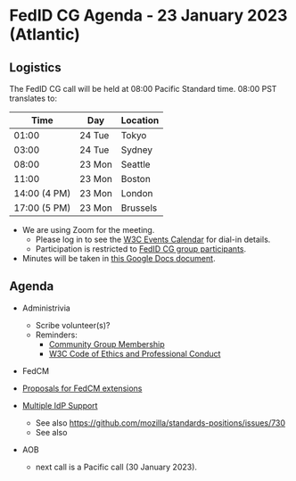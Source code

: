 # FedID CG Agenda - 23 January 2023 (Atlantic)

## Logistics

The FedID CG call will be held at 08:00 Pacific Standard time. 08:00 PST translates to:

| Time         | Day    | Location      |
| ------------ | ------ | ------------- |
| 01:00        | 24 Tue | Tokyo         |
| 03:00        | 24 Tue | Sydney        |
| 08:00        | 23 Mon | Seattle       |
| 11:00        | 23 Mon | Boston        |
| 14:00 (4 PM) | 23 Mon | London        |
| 17:00 (5 PM) | 23 Mon | Brussels      |


* We are using Zoom for the meeting.
    * Please log in to see the [W3C Events Calendar](https://www.w3.org/events/meetings/ca7d8762-b6f1-4229-bb8e-aa734d58b11a/20230123T080000) for dial-in details. 
    * Participation is restricted to [FedID CG group participants](https://www.w3.org/community/fed-id/participants).
* Minutes will be taken in [this Google Docs document](https://docs.google.com/document/d/1O7Rn8Aj4rsYWohdEP61lnGdgkai0xTZFQgm7XEA0RBM/edit#).


## Agenda

* Administrivia
  * Scribe volunteer(s)?
  * Reminders: 
     * [Community Group Membership](https://www.w3.org/community/fed-id/)
     * [W3C Code of Ethics and Professional Conduct](https://www.w3.org/Consortium/cepc/)


*  FedCM
  * [Proposals for FedCM extensions](https://github.com/fedidcg/FedCM/tree/main/proposals)
  * [Multiple IdP Support](https://github.com/fedidcg/FedCM/blob/main/proposals/multi-idp-api.md)
    *  See also <https://github.com/mozilla/standards-positions/issues/730>
    *  See also 

* AOB
   * next call is a Pacific call (30 January 2023). 
